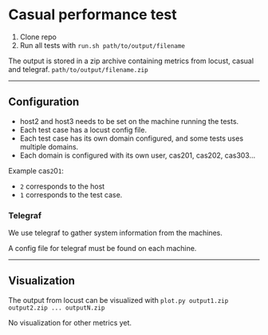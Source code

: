 # Casual performance test

1. Clone repo
2. Run all tests with `run.sh path/to/output/filename`

The output is stored in a zip archive containing metrics from locust, casual and telegraf.
`path/to/output/filename.zip`

---
## Configuration

- host2 and host3 needs to be set on the machine running the tests.
- Each test case has a locust config file.
- Each test case has its own domain configured, and some tests uses multiple domains.
- Each domain is configured with its own user, cas201, cas202, cas303...

Example cas`2`0`1`:
- `2` corresponds to the host
- `1` corresponds to the test case.

### Telegraf

We use telegraf to gather system information from the machines.

A config file for telegraf must be found on each machine.

---

## Visualization

The output from locust can be visualized with `plot.py output1.zip output2.zip ... outputN.zip`

No visualization for other metrics yet.